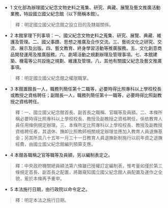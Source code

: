 * 1 文化部為辦理國父紀念文物史料之蒐集、研究、典藏、展覽及藝文推廣活動業務，特設國立國父紀念館（以下簡稱本館）。

> 釋：明定國立國父紀念館之設立目的及隸屬關係。

* 2 本館掌理下列事項：一、國父紀念文物史料之蒐集、研究、展覽、典藏、維護及管理。二、國父事蹟、思想之推廣及合作交流。三、藝術文化之研究、交流、展示及出版。四、藝文教育、終身學習活動等推廣服務。五、文化創意商品開發運用及推廣服務。六、劇場活動之規劃辦理及管理事項。七、本館建築、機電等公共設施之規劃、維護及管理。八、其他有關國父紀念及藝文推廣事項。

> 釋：明定國立國父紀念館之權限職掌。

* 3 本館置館長一人，職務列簡任第十二職等，必要時得比照專科以上學校校長或教授之資格聘任；副館長一人，職務列簡任第十一職等，必要時得比照副教授之資格聘任。

> 釋：一、國立國父紀念館首長、副首長之職稱、官職等及員額。二、本條所稱必要時得比照專科以上學校校長、教授及副教授之資格聘任，係依教育人員任用條例規定辦理。三、本條所定比照專科以上學校校長、教授及副教授資格聘任者，其退休、撫卹比照教師相關規定辦理並應加入教育人員退撫基金；另其所具八十五年一月三十一日教育人員退撫新制施行以前年資之退撫經費，由國立國父紀念館編列預算支應。

* 4 本館各職稱之官等職等及員額，另以編制表定之。

> 釋：中央政府機關總員額法第六條雖已授權訂定編制表，惟考量如僅於第三條規定首長、副首長之配置，將難窺知國立國父紀念館人員配置及運作之全貌，爰於本條再予重申。

* 5 本法施行日期，由行政院以命令定之。

> 釋：明定本法之施行日期。

